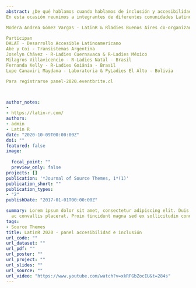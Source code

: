 ```yaml
---
abstract: ¿De qué hablamos cuando hablamos de inclusión y accesibilidad en el mundo de la tecnología?
En esta ocasión reunimos a integrantes de diferentes comunidades Latinoamericanas que promueven y trabajan por la inclusión y accesibilidad en el mundo de la tecnología para que den a conocer su trabajo, sus objetivos, logros y desafíos a la hora de lograr una inclusión y accesibilidad real. Queremos generar un espacio de reflexión, donde podamos pensar en conjunto sobre la importancia de que la tecnología sea más inclusiva y accesible a todes y pensar a las comunidades como actores principales para llevar a cabo este objetivo.

Modera Andrea Gómez Vargas - LatinR & Rladies Buenos Aires co-organizadora

Participan
DALAT - Desarrollo Accesible Latinoamericano
Abe y Coi - Transistemas Argentina
Joselyn Chávez - R-Ladies Cuernavaca & R-Ladies México
Milagros Villavicencio - R-Ladies Natal - Brasil
Fernanda Kelly - R-Ladies Goiânia - Brasil
Lupe Canaviri Maydana - Laboratoria & PyLadies El Alto - Bolivia

Para registrarse panel-2020.eventbrite.cl



author_notes:
- 
- https://latin-r.com/
authors:
- admin
- Latin R
date: "2020-10-09T00:00:00Z"
doi: ""
featured: false
image:
  
  focal_point: ""
  preview_only: false
projects: []
publication: '*Journal of Source Themes, 1*(1)'
publication_short: ""
publication_types:
- "2"
publishDate: "2017-01-01T00:00:00Z"

summary: Lorem ipsum dolor sit amet, consectetur adipiscing elit. Duis posuere tellus
  ac convallis placerat. Proin tincidunt magna sed ex sollicitudin condimentum.
tags:
- Source Themes
title: LatinR 2020 - panel accesibilidad e inclusión
url_code: ""
url_dataset: ""
url_pdf: ""
url_poster: ""
url_project: ""
url_slides: ""
url_source: ""
url_video: "https://www.youtube.com/watch?v=xkRFGbZocIU&t=284s"
---
```



